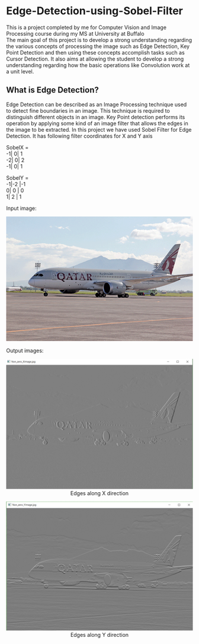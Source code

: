# Edge-Detection-using-Sobel-Filter
This is a project completed by me for Computer Vision and Image Processing course during my MS at University at Buffalo
</br>
The main goal of this project is to develop a strong understanding regarding the various concepts of processing the image such as Edge Detection, Key Point Detection and then using these concepts accomplish tasks such as Cursor Detection. It also aims at allowing the student to develop a strong understanding regarding how the basic operations like Convolution work at a unit level.

## What is Edge Detection?
Edge Detection can be described as an Image Processing technique used to detect fine boundaries in an image. This technique is required to distinguish different objects in an image. Key Point detection performs its operation by applying some kind of an image filter that allows the edges in the image to be extracted.
In this project we have used Sobel Filter for Edge Detection. It has following filter coordinates for X and Y axis 

SobelX =</br>
-1| 0| 1</br>
-2| 0| 2</br>
-1| 0| 1

SobelY =</br>
-1|-2 |-1</br>
 0| 0 | 0</br>
 1| 2 | 1


Input image:
<p align="center">
<img src="Images/1.png">
</p>

Output images:

<p align="center">
<img src="Images/2.png">
Edges along X direction
</p>

<p align="center">
<img src="Images/3.png">
Edges along Y direction
</p>

